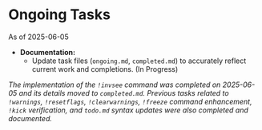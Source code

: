 # Ongoing Tasks

As of 2025-06-05

*   **Documentation:**
    *   Update task files (`ongoing.md`, `completed.md`) to accurately reflect current work and completions. (In Progress)

*The implementation of the `!invsee` command was completed on 2025-06-05 and its details moved to `completed.md`.*
*Previous tasks related to `!warnings`, `!resetflags`, `!clearwarnings`, `!freeze` command enhancement, `!kick` verification, and `todo.md` syntax updates were also completed and documented.*
